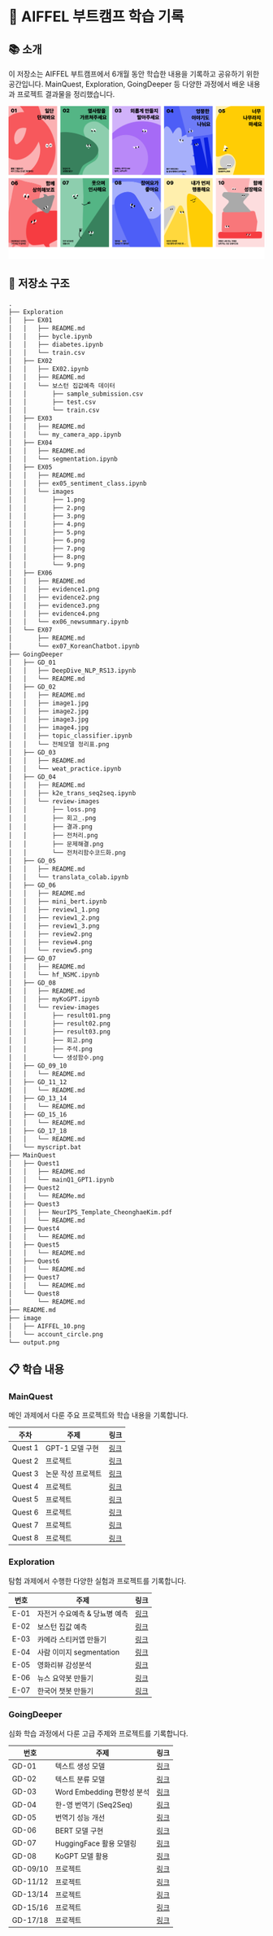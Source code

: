 # 🌟 AIFFEL 부트캠프 학습 기록

## 📚 소개

이 저장소는 AIFFEL 부트캠프에서 6개월 동안 학습한 내용을 기록하고 공유하기 위한 공간입니다. MainQuest, Exploration, GoingDeeper 등 다양한 과정에서 배운 내용과 프로젝트 결과물을 정리했습니다.

![](./image/AIFFEL_10.png)

## 📂 저장소 구조

```
.
├── Exploration
│   ├── EX01
│   │   ├── README.md
│   │   ├── bycle.ipynb
│   │   ├── diabetes.ipynb
│   │   └── train.csv
│   ├── EX02
│   │   ├── EX02.ipynb
│   │   ├── README.md
│   │   └── 보스턴 집값예측 데이터
│   │       ├── sample_submission.csv
│   │       ├── test.csv
│   │       └── train.csv
│   ├── EX03
│   │   ├── README.md
│   │   └── my_camera_app.ipynb
│   ├── EX04
│   │   ├── README.md
│   │   └── segmentation.ipynb
│   ├── EX05
│   │   ├── README.md
│   │   ├── ex05_sentiment_class.ipynb
│   │   └── images
│   │       ├── 1.png
│   │       ├── 2.png
│   │       ├── 3.png
│   │       ├── 4.png
│   │       ├── 5.png
│   │       ├── 6.png
│   │       ├── 7.png
│   │       ├── 8.png
│   │       └── 9.png
│   ├── EX06
│   │   ├── README.md
│   │   ├── evidence1.png
│   │   ├── evidence2.png
│   │   ├── evidence3.png
│   │   ├── evidence4.png
│   │   └── ex06_newsummary.ipynb
│   └── EX07
│       ├── README.md
│       └── ex07_KoreanChatbot.ipynb
├── GoingDeeper
│   ├── GD_01
│   │   ├── DeepDive_NLP_RS13.ipynb
│   │   └── README.md
│   ├── GD_02
│   │   ├── README.md
│   │   ├── image1.jpg
│   │   ├── image2.jpg
│   │   ├── image3.jpg
│   │   ├── image4.jpg
│   │   ├── topic_classifier.ipynb
│   │   └── 전체모델 정리표.png
│   ├── GD_03
│   │   ├── README.md
│   │   └── weat_practice.ipynb
│   ├── GD_04
│   │   ├── README.md
│   │   ├── k2e_trans_seq2seq.ipynb
│   │   └── review-images
│   │       ├── loss.png
│   │       ├── 회고_.png
│   │       ├── 결과.png
│   │       ├── 전처리.png
│   │       ├── 문제해결.png
│   │       └── 전처리함수코드화.png
│   ├── GD_05
│   │   ├── README.md
│   │   └── translata_colab.ipynb
│   ├── GD_06
│   │   ├── README.md
│   │   ├── mini_bert.ipynb
│   │   ├── review1_1.png
│   │   ├── review1_2.png
│   │   ├── review1_3.png
│   │   ├── review2.png
│   │   ├── review4.png
│   │   └── review5.png
│   ├── GD_07
│   │   ├── README.md
│   │   └── hf_NSMC.ipynb
│   ├── GD_08
│   │   ├── README.md
│   │   ├── myKoGPT.ipynb
│   │   └── review-images
│   │       ├── result01.png
│   │       ├── result02.png
│   │       ├── result03.png
│   │       ├── 회고.png
│   │       ├── 주석.png
│   │       └── 생성함수.png
│   ├── GD_09_10
│   │   └── README.md
│   ├── GD_11_12
│   │   └── README.md
│   ├── GD_13_14
│   │   └── README.md
│   ├── GD_15_16
│   │   └── README.md
│   ├── GD_17_18
│   │   └── README.md
│   └── myscript.bat
├── MainQuest
│   ├── Quest1
│   │   ├── README.md
│   │   └── mainQ1_GPT1.ipynb
│   ├── Quest2
│   │   └── READMe.md
│   ├── Quest3
│   │   ├── NeurIPS_Template_CheonghaeKim.pdf
│   │   └── README.md
│   ├── Quest4
│   │   └── README.md
│   ├── Quest5
│   │   └── README.md
│   ├── Quest6
│   │   └── README.md
│   ├── Quest7
│   │   └── README.md
│   └── Quest8
│       └── README.md
├── README.md
├── image
│   ├── AIFFEL_10.png
│   └── account_circle.png
└── output.png
```

## 📋 학습 내용

### MainQuest

메인 과제에서 다룬 주요 프로젝트와 학습 내용을 기록합니다.

| 주차    | 주제               | 링크                     |
| ------- | ------------------ | ------------------------ |
| Quest 1 | GPT-1 모델 구현    | [링크](MainQuest/Quest1) |
| Quest 2 | 프로젝트           | [링크](MainQuest/Quest2) |
| Quest 3 | 논문 작성 프로젝트 | [링크](MainQuest/Quest3) |
| Quest 4 | 프로젝트           | [링크](MainQuest/Quest4) |
| Quest 5 | 프로젝트           | [링크](MainQuest/Quest5) |
| Quest 6 | 프로젝트           | [링크](MainQuest/Quest6) |
| Quest 7 | 프로젝트           | [링크](MainQuest/Quest7) |
| Quest 8 | 프로젝트           | [링크](MainQuest/Quest8) |

### Exploration

탐험 과제에서 수행한 다양한 실험과 프로젝트를 기록합니다.

| 번호 | 주제                          | 링크                     |
| ---- | ----------------------------- | ------------------------ |
| E-01 | 자전거 수요예측 & 당뇨병 예측 | [링크](Exploration/EX01) |
| E-02 | 보스턴 집값 예측              | [링크](Exploration/EX02) |
| E-03 | 카메라 스티커앱 만들기        | [링크](Exploration/EX03) |
| E-04 | 사람 이미지 segmentation      | [링크](Exploration/EX04) |
| E-05 | 영화리뷰 감성분석             | [링크](Exploration/EX05) |
| E-06 | 뉴스 요약봇 만들기            | [링크](Exploration/EX06) |
| E-07 | 한국어 챗봇 만들기            | [링크](Exploration/EX07) |

### GoingDeeper

심화 학습 과정에서 다룬 고급 주제와 프로젝트를 기록합니다.

| 번호     | 주제                       | 링크                         |
| -------- | -------------------------- | ---------------------------- |
| GD-01    | 텍스트 생성 모델           | [링크](GoingDeeper/GD_01)    |
| GD-02    | 텍스트 분류 모델           | [링크](GoingDeeper/GD_02)    |
| GD-03    | Word Embedding 편향성 분석 | [링크](GoingDeeper/GD_03)    |
| GD-04    | 한-영 번역기 (Seq2Seq)     | [링크](GoingDeeper/GD_04)    |
| GD-05    | 번역기 성능 개선           | [링크](GoingDeeper/GD_05)    |
| GD-06    | BERT 모델 구현             | [링크](GoingDeeper/GD_06)    |
| GD-07    | HuggingFace 활용 모델링    | [링크](GoingDeeper/GD_07)    |
| GD-08    | KoGPT 모델 활용            | [링크](GoingDeeper/GD_08)    |
| GD-09/10 | 프로젝트                   | [링크](GoingDeeper/GD_09_10) |
| GD-11/12 | 프로젝트                   | [링크](GoingDeeper/GD_11_12) |
| GD-13/14 | 프로젝트                   | [링크](GoingDeeper/GD_13_14) |
| GD-15/16 | 프로젝트                   | [링크](GoingDeeper/GD_15_16) |
| GD-17/18 | 프로젝트                   | [링크](GoingDeeper/GD_17_18) |
